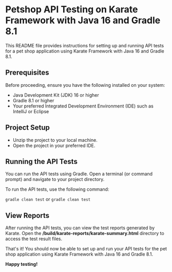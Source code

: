# Petshop API Testing on Karate Framework with Java 16 and Gradle 8.1

This README file provides instructions for setting up and running API tests for a pet shop application using Karate Framework with Java 16 and Gradle 8.1.

## Prerequisites

Before proceeding, ensure you have the following installed on your system:

- Java Development Kit (JDK) 16 or higher
- Gradle 8.1 or higher
- Your preferred Integrated Development Environment (IDE) such as IntelliJ or Eclipse

## Project Setup

- Unzip the project to your local machine.
- Open the project in your preferred IDE.

## Running the API Tests

You can run the API tests using Gradle. Open a terminal (or command prompt) and navigate to your project directory.

To run the API tests, use the following command:

`gradle clean test`
or
`gradle clean test`

## View Reports

After running the API tests, you can view the test reports generated by Karate. Open the
**/build/karate-reports/karate-summary.html** directory to access the test result files.

That's it! You should now be able to set up and run your API tests for the pet shop application using Karate Framework
with Java 16 and Gradle 8.1.

**Happy testing!**